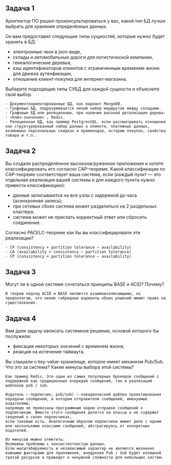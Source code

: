 ## Задача 1

Архитектор ПО решил проконсультироваться у вас, какой тип БД 
лучше выбрать для хранения определённых данных.

Он вам предоставил следующие типы сущностей, которые нужно будет хранить в БД:

- электронные чеки в json-виде,
- склады и автомобильные дороги для логистической компании,
- генеалогические деревья,
- кэш идентификаторов клиентов с ограниченным временем жизни для движка аутенфикации,
- отношения клиент-покупка для интернет-магазина.

Выберите подходящие типы СУБД для каждой сущности и объясните свой выбор.

```
- Документоориентированные БД, как вариант MongoDB.
- Графовые БД, подразумевается некий набор маршрутов между складами.
- Графовые БД или реляционные, при наличии высокой детализации дерева.
- «Ключ-значение» , Redis.
- Реляционная БД, как пример PostgresSQL. если рассматривать отношения как структурированный набор данных о клиенте, платежных данных, возможных персональных скидках и промокодов, историю покупок, свойства товара и т.п..

```


## Задача 2

Вы создали распределённое высоконагруженное приложение и хотите классифицировать его согласно 
CAP-теореме. Какой классификации по CAP-теореме соответствует ваша система, если 
(каждый пункт — это отдельная реализация вашей системы и для каждого пункта нужно привести классификацию):

- данные записываются на все узлы с задержкой до часа (асинхронная запись);
- при сетевых сбоях система может разделиться на 2 раздельных кластера;
- система может не прислать корректный ответ или сбросить соединение.

Согласно PACELC-теореме как бы вы классифицировали эти реализации?

```
- CP (consistency + partition tolerance – availability)
- CA (availability + consistency – partition tolerance)
- CP (consistency + partition tolerance – availability)

```

## Задача 3

Могут ли в одной системе сочетаться принципы BASE и ACID? Почему?

```
В теории подход ACID и BASE являются взаимоисключающими, но предполагаю, что некие гибридные варианты обоих решений имеют право на существование.
```

## Задача 4

Вам дали задачу написать системное решение, основой которого бы послужили:

- фиксация некоторых значений с временем жизни,
- реакция на истечение таймаута.

Вы слышали о key-value-хранилище, которое имеет механизм Pub/Sub. 
Что это за система? Какие минусы выбора этой системы?

```
Как пример Redis. Это один из самых популярных брокеров сообщений с поддержкой как традиционных очередей сообщений, так и реализаций шаблонов pub / sub.

Издатель — подписчик, pub/sub) — поведенческий шаблон проектирования передачи сообщений, в котором отправители сообщений, именуемые издателями, 
напрямую не привязаны программным кодом отправки сообщений к подписчикам. Вместо этого сообщения делятся на классы и не содержат сведений о своих подписчиках, 
если таковые есть. Аналогичным образом подписчики имеют дело с одним или несколькими классами сообщений, абстрагируясь от конкретных издателей.

Из минусов можно отметить:
Возможны проблемы с консистентностью данных.
Если масштабируемость и независимый характер не являются жизненно важными факторами для приложения, внедрение Pub / Sub будет излишней тратой ресурсов и приведет к ненужной сложности для небольших систем.
```
